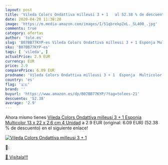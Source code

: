 ```yaml
---
layout: post
title: 'Vileda Colors Ondattiva milleusi 3 + 1   al 52.38 % de descuento'
date: 2020-04-20 11:38:20
image: 'https://m.media-amazon.com/images/I/51qbrekpZeL._SL400_.jpg'
comments: true
category: ofertas
author: 'tole.es'
slug: 'B07BB77KYP-es Vileda Colors Ondattiva milleusi 3 + 1 Esponja Multicolor...'
sku: 'B07BB77KYP-es'
tags: [ 'vileda', ]
actualPrice: 2.9 EUR
currency: EUR
price: 2.9
comparePrice: 6.09 EUR
prodname: 'Vileda Colors Ondattiva milleusi 3 + 1  Esponja  Multicolor  13 x 22 x 2.6 cm  4 Unidad'
country: 'es'
flag: '🇪🇸'
brand: ''
buyurl: 'https://www.amazon.es/dp/B07BB77KYP/?tag=tolees-21'
descuento: '52.38'
average: '2.9'
---
```


Ahora mismo tienes [Vileda Colors Ondattiva milleusi 3 + 1  Esponja  Multicolor  13 x 22 x 2.6 cm  4 Unidad](https://www.amazon.es/dp/B07BB77KYP/?tag=tolees-21) a 2.9 EUR (original: 6.09 EUR) (52.38 %  de descuento) en el siguiente enlace!

[![Vileda Colors Ondattiva milleusi 3 + 1  ](https://m.media-amazon.com/images/I/51qbrekpZeL._SL400_.jpg)](https://www.amazon.es/dp/B07BB77KYP/?tag=tolees-21)

🔎:


[🛒 Visítala!!!](https://www.amazon.es/dp/B07BB77KYP/?tag=tolees-21)
